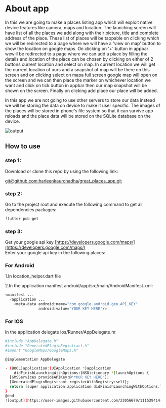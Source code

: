 # About app

In this we are going to make a places listing app which will exploit native device features like camera, maps and location. The launching screen will have list of all the places we add along with their picture, title and complete address of the place. These list of places will be tappable on clicking which we will be redirected to a page where we will have a 'view on map' button to show the location on google maps. On clicking on '+' button in appbar wewill be redirected to a page where we can add a place by filling the details and location of the place can be chosen by clicking on either of 2 buttons current location and select on map. In current location we will get the current location of ours and a snapshot of map will be there on this screen and on clicking select on mapa full screen google map will open on the screen and we can then place the marker on whichever location we want and click on tick button in appbar then our map snapshot will be shown on the screen. Finally on clicking add place our place will be added. 

In this app we are not going to use other servers to store our data instead we will be storing the data on device to make it user specific. The images of the places will be stored in phone's file system so that it can survive app reloads and the place data will be stored on the SQLite database on the device.

![output](https://user-images.githubusercontent.com/23056679/111539465-ebbe6d80-8793-11eb-9f4d-788ef3eb3db3.gif)


## How to use

### step 1:

Download or clone this repo by using the following link:

[<u>git@github.com:harleenkaurchadha/great_places_app.git</u>](https://git@github.com:harleenkaurchadha/great_places_app.git)

### step 2:

Go to the project root and execute the following command to get all dependencies packages:
```bash
flutter pub get
```

### step 3:

Get your google api key [https://developers.google.com/maps/](https://developers.google.com/maps/)
<br>Enter your google api key in the following places:</br>

### For Android 

1.In location_helper.dart file

2.In the application manifest android/app/src/main/AndroidManifest.xml:
```bash
<manifest ...
  <application ...
    <meta-data android:name="com.google.android.geo.API_KEY"
               android:value="YOUR KEY HERE"/>

```

### For IOS

In the application delegate ios/Runner/AppDelegate.m:
```bash
#include "AppDelegate.h"
#include "GeneratedPluginRegistrant.h"
#import "GoogleMaps/GoogleMaps.h"

@implementation AppDelegate

- (BOOL)application:(UIApplication *)application
    didFinishLaunchingWithOptions:(NSDictionary *)launchOptions {
  [GMSServices provideAPIKey:@"YOUR KEY HERE"];
  [GeneratedPluginRegistrant registerWithRegistry:self];
  return [super application:application didFinishLaunchingWithOptions:launchOptions];
}
@end
![output](https://user-images.githubusercontent.com/23056679/111539414-dea17e80-8793-11eb-9822-087524af8f11.gif)

```

